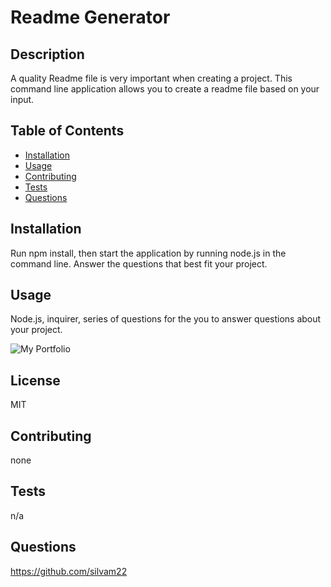 
# Readme Generator

## Description
A quality Readme file is very important when creating a project. This command line application allows you to create a readme file based on your input.

## Table of Contents
* [Installation](#installation)
* [Usage](#usage)
* [Contributing](#contributing)
* [Tests](#tests)
* [Questions](#questions)

## Installation
Run npm install, then start the application by running node.js in the command line. Answer the questions that best fit your project. 

## Usage
Node.js, inquirer, series of questions for the you to answer questions about your project.


![My Portfolio](/Untitled_%20Jan%2018%2C%202023%2010_56%20PM%20(2).gif "My Readme Generator Demo")
## License
MIT

## Contributing
none

## Tests
n/a

## Questions
https://github.com/silvam22